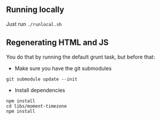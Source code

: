 ## Running locally

Just run `./runlocal.sh`

## Regenerating HTML and JS

You do that by running the default grunt task, but before that:

* Make sure you have the git submodules
```
git submodule update --init
```

* Install dependencies
```
npm install
cd libs/moment-timezone
npm install
```
